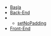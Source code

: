 
* [Başla](/)
*   [Back-End](backend)
* * [setNoPadding](backend?id=import)
*   [Front-End](frontend)



